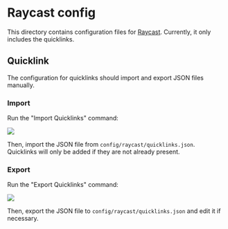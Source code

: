 # Raycast config

This directory contains configuration files for [Raycast](https://raycast.com/).
Currently, it only includes the quicklinks.

## Quicklink

The configuration for quicklinks should import and export JSON files manually.

### Import

Run the "Import Quicklinks" command:

![](https://github.com/user-attachments/assets/efa047ba-c26d-4618-9ff3-c73b575ea30d)

Then, import the JSON file from `config/raycast/quicklinks.json`.
Quicklinks will only be added if they are not already present.

### Export

Run the "Export Quicklinks" command:

![](https://github.com/user-attachments/assets/a66461bf-4def-49db-95cc-9af778af655b)

Then, export the JSON file to `config/raycast/quicklinks.json` and edit it if necessary.
